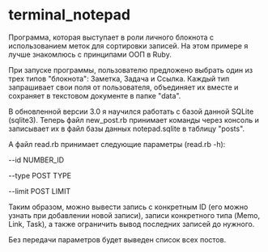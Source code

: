 # terminal_notepad
Программа, которая выступает в роли личного блокнота с использованием меток для сортировки записей.
На этом примере я лучше знакомлюсь с принципами ООП в Ruby.

При запуске программы, пользователю предложено выбрать один из трех типов "блокнота":
Заметка, Задача и Ссылка. Каждый тип запрашивает свои поля от пользователя, объединяет
их вместе и сохраняет в текстовом документе в папке "data".

В обновленной версии 3.0 я научился работать с базой данной SQLite (sqlite3).
Теперь файл new_post.rb принимает команды через консоль и записывает их в файл
базы данных notepad.sqlite в таблицу "posts".

А файл read.rb принимает следующие параметры (read.rb -h):

--id NUMBER_ID

--type POST TYPE

--limit POST LIMIT

Таким образом, можно вывести запись с конкретным ID (его можно узнать при добавлении новой записи),
записи конкретного типа (Memo, Link, Task), а также ограничить вывод последних записей до нужного.

Без передачи параметров будет выведен список всех постов.
